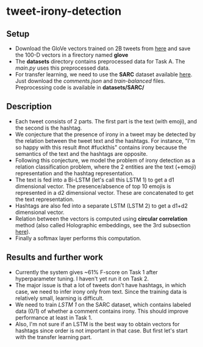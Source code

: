 # tweet-irony-detection

## Setup
* Download the GloVe vectors trained on 2B tweets from [here](http://nlp.stanford.edu/data/glove.twitter.27B.zip) and save the 100-D vectors in a firectory named __glove__
* The __datasets__ directory contains preprocessed data for Task A. The *main.py* uses this preprocessed data.
* For transfer learning, we need to use the __SARC__ dataset available [here](http://nlp.cs.princeton.edu/SARC/2.0/main/). Just download the *comments.json* and *train-balanced* files. Preprocessing code is available in __datasets/SARC/__ 

## Description
* Each tweet consists of 2 parts. The first part is the text (with emoji), and the second is the hashtag.
* We conjecture that the presence of irony in a tweet may be detected by the relation between the tweet text and the hashtags. For instance, "I'm so happy with this result #not #fuckthis" contains irony because the semantics of the text and the hashtags are opposite.
* Following this conjecture, we model the problem of irony detection as a relation classification problem, where the 2 entities are the text (+emoji) representation and the hashtag representation.
* The text is fed into a Bi-LSTM (let's call this LSTM 1) to get a d1 dimensional vector. The presence/absence of top 10 emojis is represented in a d2 dimensional vector. These are concatenated to get the text representation.
* Hashtags are also fed into a separate LSTM (LSTM 2) to get a d1+d2 dimensional vector.
* Relation between the vectors is computed using __circular correlation__ method (also called Holographic embeddings, see the 3rd subsection [here](https://medium.com/explorations-in-language-and-learning/beyond-euclidean-embeddings-c125bbd07398)).
* Finally a softmax layer performs this computation.

## Results and further work
* Currently the system gives ~61% F-score on Task 1 after hyperparameter tuning. I haven't yet run it on Task 2.
* The major issue is that a lot of tweets don't have hashtags, in which case, we need to infer irony only from text. Since the training data is relatively small, learning is difficult.
* We need to train *LSTM 1* on the SARC dataset, which contains labeled data (0/1) of whether a comment contains irony. This should improve performance at least in Task 1.
* Also, I'm not sure if an LSTM is the best way to obtain vectors for hashtags since order is not important in that case. But first let's start with the transfer learning part.